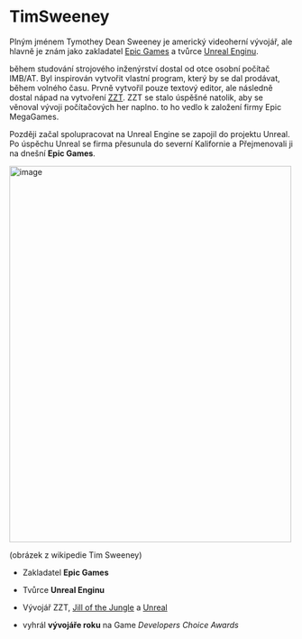 # TimSweeney

Plným jménem Tymothey Dean Sweeney je americký videoherní vývojář, ale hlavně je znám jako zakladatel [Epic Games](https://en.wikipedia.org/wiki/Epic_Games) a tvůrce [Unreal Enginu](nuhttps://en.wikipedia.org/wiki/Unreal_Engine).

během studování strojového inženýrství dostal od otce osobní počítač IMB/AT. Byl inspirován vytvořit vlastní program, který by se dal prodávat, během volného času. Prvně vytvořil pouze textový editor, ale následně dostal nápad na vytvoření [ZZT](https://en.wikipedia.org/wiki/ZZT). ZZT se stalo úspěšné natolik, aby se věnoval vývoji počítačových her naplno. to ho vedlo k založení firmy Epic MegaGames.

Později začal spolupracovat na Unreal Engine se zapojil do projektu Unreal. Po úspěchu Unreal se firma přesunula do severní Kalifornie a Přejmenovali ji na dnešní **Epic Games**.

<img width="500" height="667" alt="image" src="https://github.com/user-attachments/assets/3d337bd0-a32b-4640-a037-1ee674de7aad" />

(obrázek z wikipedie Tim Sweeney)

- Zakladatel **Epic Games**
- Tvůrce **Unreal Enginu**
- Vývojář ZZT, [Jill of the Jungle](https://en.wikipedia.org/wiki/Jill_of_the_Jungle) a [Unreal](https://en.wikipedia.org/wiki/Unreal_(1998_video_game))

- vyhrál **vývojáře roku** na Game *Developers Choice Awards*
